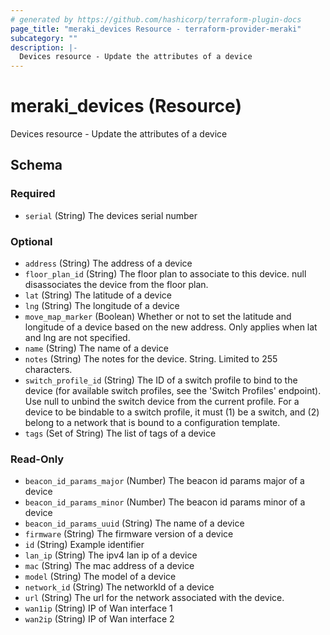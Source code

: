 ```yaml
---
# generated by https://github.com/hashicorp/terraform-plugin-docs
page_title: "meraki_devices Resource - terraform-provider-meraki"
subcategory: ""
description: |-
  Devices resource - Update the attributes of a device
---
```


# meraki_devices (Resource)

Devices resource - Update the attributes of a device



<!-- schema generated by tfplugindocs -->
## Schema

### Required

- `serial` (String) The devices serial number

### Optional

- `address` (String) The address of a device
- `floor_plan_id` (String) The floor plan to associate to this device. null disassociates the device from the floor plan.
- `lat` (String) The latitude of a device
- `lng` (String) The longitude of a device
- `move_map_marker` (Boolean) Whether or not to set the latitude and longitude of a device based on the new address. Only applies when lat and lng are not specified.
- `name` (String) The name of a device
- `notes` (String) The notes for the device. String. Limited to 255 characters.
- `switch_profile_id` (String) The ID of a switch profile to bind to the device (for available switch profiles, see the 'Switch Profiles' endpoint). Use null to unbind the switch device from the current profile. For a device to be bindable to a switch profile, it must (1) be a switch, and (2) belong to a network that is bound to a configuration template.
- `tags` (Set of String) The list of tags of a device

### Read-Only

- `beacon_id_params_major` (Number) The beacon id params major of a device
- `beacon_id_params_minor` (Number) The beacon id params minor of a device
- `beacon_id_params_uuid` (String) The name of a device
- `firmware` (String) The firmware version of a device
- `id` (String) Example identifier
- `lan_ip` (String) The  ipv4 lan ip of a device
- `mac` (String) The mac address of a device
- `model` (String) The model of a device
- `network_id` (String) The networkId of a device
- `url` (String) The url for the network associated with the device.
- `wan1ip` (String) IP of Wan interface 1
- `wan2ip` (String) IP of Wan interface 2


